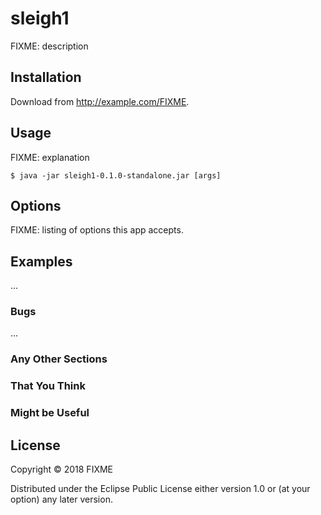 # sleigh1

FIXME: description

## Installation

Download from http://example.com/FIXME.

## Usage

FIXME: explanation

    $ java -jar sleigh1-0.1.0-standalone.jar [args]

## Options

FIXME: listing of options this app accepts.

## Examples

...

### Bugs

...

### Any Other Sections
### That You Think
### Might be Useful

## License

Copyright © 2018 FIXME

Distributed under the Eclipse Public License either version 1.0 or (at
your option) any later version.
